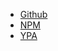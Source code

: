 * [Github](https://github.com/your-personal-agency/cyborg-js)
* [NPM](https://www.npmjs.com/package/@ypa/cyborg-js)
* [YPA](https://yourpersonalagency.nl)
